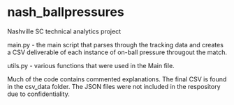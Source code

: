 # nash_ballpressures
Nashville SC technical analytics project

main.py - the main script that parses through the tracking data and creates a CSV deliverable of each
instance of on-ball pressure througout the match.

utils.py - various functions that were used in the Main file.

Much of the code contains commented explanations. The final CSV is found in the csv_data folder. The JSON files were not included in the respository due to 
confidentiality.
